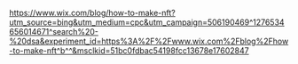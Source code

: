 https://www.wix.com/blog/how-to-make-nft?utm_source=bing&utm_medium=cpc&utm_campaign=506190469^1276534656014671^search%20-%20dsa&experiment_id=https%3A%2F%2Fwww.wix.com%2Fblog%2Fhow-to-make-nft^b^^&msclkid=51bc0fdbac54198fcc13678e17602847

